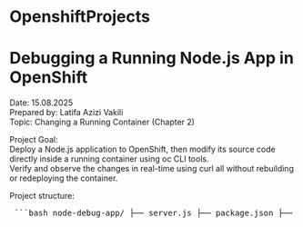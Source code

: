 # OpenshiftProjects
# Debugging a Running Node.js App in OpenShift
Date: 15.08.2025  
Prepared by: Latifa Azizi Vakili  
Topic: Changing a Running Container (Chapter 2)

Project Goal:  
Deploy a Node.js application to OpenShift, then modify its source code directly inside a running container using oc CLI tools.  
Verify and observe the changes in real-time using curl all without rebuilding or redeploying the container.

Project structure:
<pre> ```bash node-debug-app/ ├── server.js ├── package.json ├── Dockerfile ├── node_modules/ └── OpenShift/ ├── BuildConfig # oc start-build triggers this ├── Pods # Running Node.js pods ├── Services # Service exposing the pod └── Routes # Route to access app externally ``` </pre>
